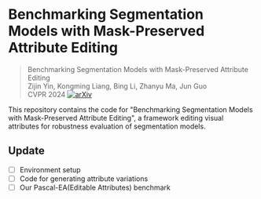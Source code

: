 # Benchmarking Segmentation Models with Mask-Preserved Attribute Editing

> Benchmarking Segmentation Models with Mask-Preserved Attribute Editing <br />
> Zijin Yin, Kongming Liang, Bing Li, Zhanyu Ma, Jun Guo <br />
> CVPR 2024
[![arXiv](https://img.shields.io/badge/arXiv-2311.16973-b31b1b.svg)](https://arxiv.org/abs/2403.01231)

This repository contains the code for "Benchmarking Segmentation Models with Mask-Preserved Attribute Editing", a framework editing visual attributes for robustness evaluation of segmentation models.

## Update

- [ ] Environment setup
- [ ] Code for generating attribute variations
- [ ] Our Pascal-EA(Editable Attributes) benchmark
